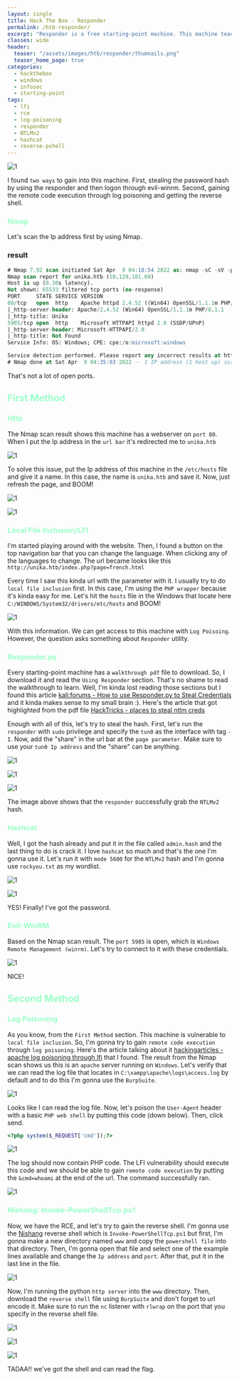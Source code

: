 ```yaml
---
layout: single
title: Hack The Box - Responder
permalink: /htb-responder/
excerpt: "Responder is a free starting-point machine. This machine teaches us how to use the responder utility to steal the password hash and crack it with hashcat. On top of that, this machine is also vulnerable to local file inclusion. Which we can exploit through log poisoning to gain remote code execution and get the reverse shell."
classes: wide
header:
  teaser: "/assets/images/htb/responder/thumnails.png"
  teaser_home_page: true  
categories:
  - hackthebox
  - windows
  - infosec
  - starting-point
tags:
  - lfi
  - rce
  - log-poisoning
  - responder
  - NTLMv2
  - hashcat
  - reverse-pshell
---
```


![1](/assets/images/htb/responder/thumnails.png)

I found `two ways` to gain into this machine. First, stealing the password hash by using the responder and then logon through evil-winrm. Second, gaining the remote code execution through log poisoning and getting the reverse shell.

### <font color="#9bffc8">Nmap</font>

Let's scan the Ip address first by using Nmap.

### result

```sql
# Nmap 7.92 scan initiated Sat Apr  9 04:18:54 2022 as: nmap -sC -sV -p- -oN nmap/responder_all 10.129.101.69
Nmap scan report for unika.htb (10.129.101.69)
Host is up (0.30s latency).
Not shown: 65533 filtered tcp ports (no-response)
PORT     STATE SERVICE VERSION
80/tcp   open  http    Apache httpd 2.4.52 ((Win64) OpenSSL/1.1.1m PHP/8.1.1)
|_http-server-header: Apache/2.4.52 (Win64) OpenSSL/1.1.1m PHP/8.1.1
|_http-title: Unika
5985/tcp open  http    Microsoft HTTPAPI httpd 2.0 (SSDP/UPnP)
|_http-server-header: Microsoft-HTTPAPI/2.0
|_http-title: Not Found
Service Info: OS: Windows; CPE: cpe:/o:microsoft:windows

Service detection performed. Please report any incorrect results at https://nmap.org/submit/ .
# Nmap done at Sat Apr  9 04:35:03 2022 -- 1 IP address (1 host up) scanned in 968.69 seconds
```

That's not a lot of open ports.

## <font color="#9bffc8">First Method</font>

### <font color="#9bffc8">Http</font>

The Nmap scan result shows this machine has a webserver on `port 80`. When I put the Ip address in the `url bar` it's redirected me to `unika.htb`

![1](/assets/images/htb/responder/unika-htb-redirect.png)

To solve this issue, put the Ip address of this machine in the `/etc/hosts` file and give it a name. In this case, the name is `unika.htb` and save it. Now, just refresh the page, and BOOM!

![1](/assets/images/htb/responder/add-etc-hosts-unika-htb.png)

![1](/assets/images/htb/responder/unika-webpage.png)

### <font color="#9bffc8">Local File Inclusion/LFI</font>

I'm started playing around with the website. Then, I found a button on the top navigation bar that you can change the language. When clicking any of the languages to change. The url became looks like this `http://unika.htb/index.php?page=french.html`

Every time I saw this kinda url with the parameter with it. I usually try to do `local file inclusion` first. In this case, I'm using the `PHP wrapper` because it's kinda easy for me. Let's hit the `hosts` file in the Windows that locate here `C:/WINDOWS/System32/drivers/etc/hosts` and BOOM!

![1](/assets/images/htb/responder/lfi-php-wrapper.png)

With this information. We can get access to this machine with `Log Poisoing`. However, the question asks something about `Responder` utility. 

### <font color="#9bffc8">Responder.py</font>
Every starting-point machine has a `walkthrough pdf` file to download. So, I download it and read the `Using Responder` section. That's no shame to read the walkthrough to learn. Well, I'm kinda lost reading those sections but I found this article [kali:forums - How to use Responder.py to Steal Credentials](https://forums.kali.org/showthread.php?36036-Penetration-Testing-How-to-use-Responder-py-to-Steal-Credentials)  and it kinda makes sense to my small brain :).  Here's the article that got highlighted from the pdf file [HackTricks - places to steal ntlm creds](https://book.hacktricks.xyz/windows/ntlm/places-to-steal-ntlm-creds#lfi)

Enough with all of this, let's try to steal the hash. First, let's run the `responder` with `sudo` privilege and specify the `tun0` as the interface with tag `-I`. Now, add the "share" in the url bar at the `page parameter`. Make sure to use your `tun0 Ip address` and the "share" can be anything.

![1](/assets/images/htb/responder/responder-run.png)

![1](/assets/images/htb/responder/responder-yeet.png)

![1](/assets/images/htb/responder/responder-hash.png)

The image above shows that the `responder` successfully grab the `NTLMv2` hash.

### <font color="#9bffc8">Hashcat</font>

Well, I got the hash already and put it in the file called `admin.hash` and the last thing to do is crack it. I love `hashcat` so much and that's the one I'm gonna use it. Let's run it with `mode 5600` for the `NTLMv2` hash and I'm gonna use `rockyou.txt` as my wordlist. 

![1](/assets/images/htb/responder/hashcat-run.png)

![1](/assets/images/htb/responder/hashcat-got-it.png)

YES! Finally! I've got the password.

### <font color="#9bffc8">Evil-WinRM</font>
Based on the Nmap scan result. The `port 5985` is open, which is `Windows Remote Management (winrm)`. Let's try to connect to it with these credentials.

![1](/assets/images/htb/responder/evil-winrm-administrator.png)

NICE!

## <font color="#9bffc8">Second Method</font>

### <font color="#9bffc8">Log Poisoning</font>

As you know, from the `First Method` section. This machine is vulnerable to `local file inclusion`. So, I'm gonna try to gain `remote code execution` through `log poisoning`. Here's the article talking about it [hackingarticles - apache log poisoning through lfi](https://www.hackingarticles.in/apache-log-poisoning-through-lfi/) that I found. The result from the Nmap scan shows us this is an `apache` server running on `Windows`. Let's verify that we can read the log file that locates in `C:\xampp\apache\logs\access.log` by default and to do this I'm gonna use the `BurpSuite`.

![1](/assets/images/htb/responder/burpsuite-read-logs.png)

Looks like I can read the log file. Now, let's poison the `User-Agent` header with a basic `PHP web shell` by putting this code (down below). Then, click send.

```php
<?php system($_REQUEST['cmd']);?>
```

![1](/assets/images/htb/responder/burpsuite-send-php-web-shell.png)

The log should now contain PHP code. The  LFI vulnerability should execute this code and we should be able to gain `remote code execution` by putting the `&cmd=whoami` at the end of the url. The command successfully ran.

![1](/assets/images/htb/responder/burpsuite-rce-whoami.png)

### <font color="#9bffc8">Nishang: Invoke-PowerShellTcp.ps1</font>

Now, we have the RCE, and let's try to gain the reverse shell. I'm gonna use the [Nishang](https://github.com/samratashok/nishang) reverse shell which is `Invoke-PowerShellTcp.ps1` but first, I'm gonna make a new directory named `www` and copy the `powershell file` into that directory. Then, I'm gonna open that file and select one of the example lines available and change the `Ip address` and `port`. After that, put it in the last line in the file.

![1](/assets/images/htb/responder/nishang-ip-port.png)

Now, I'm running the python `http server` into the `www` directory. Then, download the  `reverse shell` file using `BurpSuite` and don't forget to url encode it. Make sure to run the `nc` listener with `rlwrap` on the port that you specify in the reverse shell file.

![1](/assets/images/htb/responder/nishang-python-http-server.png)

![1](/assets/images/htb/responder/nishang-burpsuite-download-reverse-shell.png)

![1](/assets/images/htb/responder/nishang-got-the-shell.png)

TADAA!! we've got the shell and can read the flag.